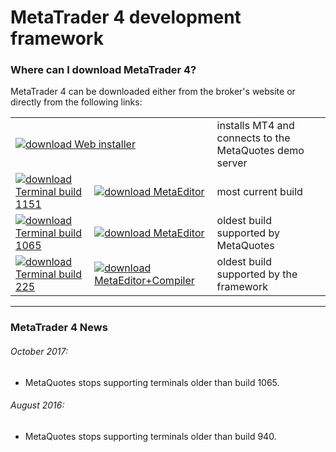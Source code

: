 
# MetaTrader 4 development framework


### Where can I download MetaTrader 4?
MetaTrader 4 can be downloaded either from the broker's website or directly from the following links:

<table>
<tr>
    <td colspan="2">
        <a href="http://www.rosasurfer.com/.mt4/mt4setup.metaquotes.2018.10.16.exe"><img src="http://www.rosasurfer.com/img/download.png" alt="download">
            Web installer
        </a>
    </td>
    <td> installs MT4 and connects to the MetaQuotes demo server </td>
</tr>
<tr>
    <td>
        <a href="http://www.rosasurfer.com/.mt4/1151/terminal.exe"><img src="http://www.rosasurfer.com/img/download.png" alt="download">
            Terminal build 1151
        </a>
    </td>
    <td>
        <a href="http://www.rosasurfer.com/.mt4/1151/metaeditor.exe"><img src="http://www.rosasurfer.com/img/download.png" alt="download">
            MetaEditor
        </a>
    </td>
    <td> most current build </td>
</tr>
<tr>
    <td>
        <a href="http://www.rosasurfer.com/.mt4/1065/terminal.exe"><img src="http://www.rosasurfer.com/img/download.png" alt="download">
            Terminal build 1065
        </a>
    </td>
    <td>
        <a href="http://www.rosasurfer.com/.mt4/1065/metaeditor.exe"><img src="http://www.rosasurfer.com/img/download.png" alt="download">
            MetaEditor
        </a>
    </td>
    <td> oldest build supported by MetaQuotes </td>
</tr>
<tr>
    <td>
        <a href="http://www.rosasurfer.com/.mt4/225/terminal.exe"><img src="http://www.rosasurfer.com/img/download.png" alt="download">
            Terminal build 225
        </a>
    </td>
    <td>
        <a href="http://www.rosasurfer.com/.mt4/225/metaeditor-compiler.zip"><img src="http://www.rosasurfer.com/img/download.png" alt="download">
            MetaEditor+Compiler
        </a>
    </td>
    <td> oldest build supported by the framework </td>
</tr>
</table>

-----

### MetaTrader 4 News

###### October 2017:
- MetaQuotes stops supporting terminals older than build 1065.

###### August 2016:
- MetaQuotes stops supporting terminals older than build 940.
